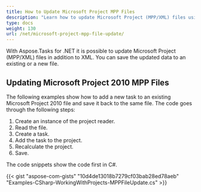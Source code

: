 ```yaml
---
title: How to Update Microsoft Project MPP Files
description: "Learn how to update Microsoft Project (MPP/XML) files using Aspose.Tasks for .NET."
type: docs
weight: 130
url: /net/microsoft-project-mpp-file-update/
---
```


With Aspose.Tasks for .NET it is possible to update Microsoft Project (MPP/XML) files in addition to XML. You can save the updated data to an existing or a new file.

## **Updating Microsoft Project 2010 MPP Files**
The following examples show how to add a new task to an existing Microsoft Project 2010 file and save it back to the same file. The code goes through the following steps:

1. Create an instance of the project reader.
2. Read the file.
3. Create a task.
4. Add the task to the project.
5. Recalculate the project.
6. Save.

The code snippets show the code first in C#.

{{< gist "aspose-com-gists" "10d4de13018b7279cf03bab28ed78aeb" "Examples-CSharp-WorkingWithProjects-MPPFileUpdate.cs" >}}
